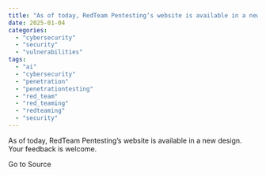 ```yaml
---
title: "As of today, RedTeam Pentesting’s website is available in a new design. Your feedback is welcome."
date: 2025-01-04
categories: 
  - "cybersecurity"
  - "security"
  - "vulnerabilities"
tags: 
  - "ai"
  - "cybersecurity"
  - "penetration"
  - "penetrationtesting"
  - "red_team"
  - "red_teaming"
  - "redteaming"
  - "security"
---
```


As of today, RedTeam Pentesting’s website is available in a new design. Your feedback is welcome.

Go to Source
